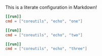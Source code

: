 This is a literate configuration in Markdown!

```toml
[[run]]
cmd = ["coreutils", "echo", "one"]
```

```toml
[[run]]
cmd = ["coreutils", "echo", "two"]
```

```toml
[[run]]
cmd = ["coreutils", "echo", "three"]
```